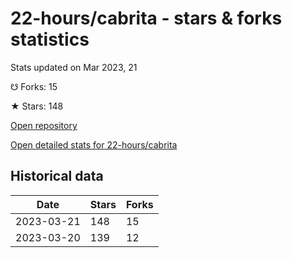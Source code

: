 # 22-hours/cabrita - stars & forks statistics

Stats updated on Mar 2023, 21

☋ Forks: 15

★ Stars: 148

[Open repository](https://github.com/22-hours/cabrita)

[Open detailed stats for 22-hours/cabrita](https://reviewgithub.com/rep/22-hours/cabrita)

## Historical data
| Date | Stars | Forks |
|------|-------|-------|
| 2023-03-21 | 148 | 15 | 
| 2023-03-20 | 139 | 12 | 

